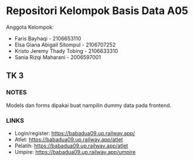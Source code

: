 # Repositori Kelompok Basis Data A05 

Anggota Kelompok:
* Faris Bayhaqi - 2106653110
* Elsa Giana Abigail Sitompul - 2106707252
* Kristo Jeremy Thady Tobing - 2106633310
* Sania Rizqi Maharani - 2006597001

## TK 3

### NOTES

Models dan forms dipakai buat nampilin dummy data pada frontend.

### LINKS

* Login/register: https://babadua09.up.railway.app/
* Atlet: https://babadua09.up.railway.app/atlet
* Pelatih: https://babadua09.up.railway.app/atlet
* Umpire: https://babadua09.up.railway.app/umpire
